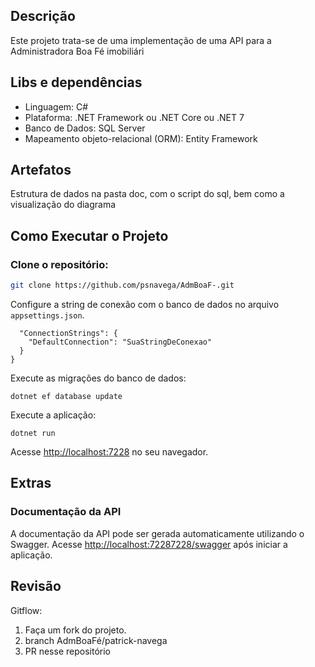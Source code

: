 ## Descrição

Este projeto trata-se de uma implementação de uma API para a Administradora Boa Fé imobiliári

## Libs e dependências

<ul>
    <li>Linguagem: C#</li>
    <li>Plataforma: .NET Framework ou .NET Core ou .NET 7</li>
    <li>Banco de Dados: SQL Server</li>
    <li>Mapeamento objeto-relacional (ORM): Entity Framework</li>
</ul>

## Artefatos

Estrutura de dados na pasta doc, com o script do sql, bem como a visualização do diagrama

## Como Executar o Projeto ##

### Clone o repositório: ###
        
```bash
git clone https://github.com/psnavega/AdmBoaF-.git
```
Configure a string de conexão com o banco de dados no arquivo <code>appsettings.json</code>.</li>
```{
  "ConnectionStrings": {
    "DefaultConnection": "SuaStringDeConexao"
  }
}
```
Execute as migrações do banco de dados:

```
dotnet ef database update
```
Execute a aplicação:
```
dotnet run
```
Acesse <a href="http://localhost:7228">http://localhost:7228</a> no seu navegador.

## Extras ##

### Documentação da API ###

A documentação da API pode ser gerada automaticamente utilizando o Swagger. Acesse <a href="http://localhost:7228/swagger">http://localhost:72287228/swagger</a> após iniciar a aplicação.</p>

## Revisão ##

Gitflow:
    <ol>
        <li>Faça um fork do projeto.</li>
        <li>branch AdmBoaFé/patrick-navega</li>
        <li>PR nesse repositório</li>
    </ol>
</body>